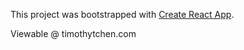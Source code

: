 This project was bootstrapped with [Create React App](https://github.com/facebookincubator/create-react-app).

Viewable @ timothytchen.com
